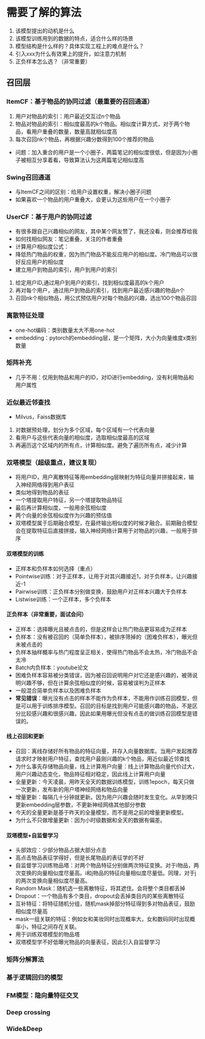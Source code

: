 # 需要了解的算法

1. 该模型提出的动机是什么
2. 该模型训练用到的数据的特点，适合什么样的场景
3. 模型结构是什么样的？具体实现工程上的难点是什么？
4. 引入xxx为什么有效果上的提升，如注意力机制
5. 正负样本怎么选？（非常重要）

## 召回层

### ItemCF：基于物品的协同过滤（最重要的召回通道）

1. 用户对物品的索引：用户最近交互过n个物品
2. 物品对物品的索引：相似度最高的k个物品。相似度计算方式，对于两个物品，看用户重叠的数量，数量高就相似度高
3. 每次召回nk个物品，再根据兴趣分数得到100个推荐的物品

- 问题：加入重合的用户是一个小圈子，两篇笔记的相似度很低，但是因为小圈子被相互分享着看，导致算法认为这两篇笔记相似度高
  
### Swing召回通道

- 与ItemCF之间的区别：给用户设置权重，解决小圈子问题
- 如果喜欢一个物品的用户重叠大，会更认为这些用户在一个小圈子

### UserCF：基于用户的协同过滤

- 有很多跟自己兴趣相似的网友，其中某个网友赞了，我还没看，则会推荐给我
- 如何找相似网友：笔记重叠，关注的作者重叠
- 计算用户相似度公式：
- 降低热门物品的权重，因为热门物品不能反应用户的相似度。冷门物品可以很好反应用户的相似度
- 建立用户到物品的索引，用户到用户的索引

1. 给定用户ID,通过用户到用户的索引，找到相似度最高的k个用户
2. 再对每个用户，通过用户到物品的索引，找到用户最近感兴趣的物品n个
3. 召回nk个相似物品，用公式预估用户对每个物品的兴趣，选出100个物品召回

### 离散特征处理

- one-hot编码：类别数量太大不用one-hot
- embedding：pytorch的embedding层，是一个矩阵，大小为向量维度x类别数量

### 矩阵补充

- 几乎不用：仅用到物品和用户的ID，对ID进行embedding，没有利用物品和用户属性

### 近似最近邻查找

- Milvus，Faiss数据库

1. 对数据预处理，划分为多个区域，每个区域有一个代表向量
2. 看用户与这些代表向量的相似度，选取相似度最高的区域
3. 再遍历这个区域内的所有点，计算相似度。避免了遍历所有点，减少计算

### 双塔模型（超级重点，建议复现）

- 将用户ID，用户离散特征等用embedding层映射为特征向量并拼接起来，输入神经网络得到用户表征
- 类似地得到物品的表征
- 一个塔提取用户特征，另一个塔提取物品特征
- 最后再计算相似度，一般用余弦相似度
- 两个向量的余弦相似度作为兴趣的预估值
- 双塔模型属于后期融合模型，在最终输出相似度的时候才融合。前期融合模型会在提取特征后直接拼接，输入神经网络计算用于对物品的兴趣，一般用于排序

#### 双塔模型的训练

- 正样本和负样本如何选择（重点）
- Pointwise训练：对于正样本，让用于对其兴趣接近1，对于负样本，让兴趣接近-1
- Pairwise训练：正负样本分别做变换，鼓励用户对正样本兴趣大于负样本
- Listwise训练：一个正样本，多个负样本

#### 正负样本（非常重要，面试会问）

- 正样本：选择曝光且被点击的，但是这样会让热门物品更容易成为正样本
- 负样本：没有被召回的（简单负样本），被排序筛掉的（困难负样本），曝光但未被点击的
- 负样本抽样概率与热门程度呈正相关，使得热门物品不会太热，冷门物品不会太冷
- Batch内负样本：youtube论文
- 困难负样本容易被分类错误，因为被召回说明用户对它还是感兴趣的，被筛说明兴趣不够，但在计算余弦相似度的时候，容易被误判为正样本
- 一般混合简单负样本以及困难负样本
- **常见错误**：曝光没有点击的样本不能作为负样本，不能用作训练召回模型，但是可以用于训练排序模型。召回的目标是找到用户可能感兴趣的物品，不是区分比较感兴趣和很感兴趣，因此如果用曝光但没有点击的做训练召回模型是错误的。

#### 线上召回和更新

- 召回：离线存储好所有物品的特征向量，并存入向量数据库。当用户发起推荐请求时才映射用户特征，查找用户最刚兴趣的k个物品，用近似最近邻查找
- 为什么事先存储物品向量，线上计算用户向量：线上计算物品向量代价过大，用户兴趣动态变化，物品特征相对稳定，因此线上计算用户向量
- 全量更新：今天凌晨，用昨天全天的数据训练模型，训练1epoch，每天只做一次更新，发布新的用户塔神经网络和物品向量
- 增量更新：每隔几十分钟就更新。因为用户兴趣会随时发生变化。从早到晚只更新embedding层参数，不更新神经网络其他部分参数
- 今天的全量更新是基于昨天的全量模型，而不是用之前的增量更新模型。
- 为什么不只做增量更新：因为小时级数据和全天的数据有偏差。

#### 双塔模型+自监督学习

- 头部效应：少部分物品占据大部分点击
- 高点击物品表征学得好，但是长尾物品的表征学的不好
- 自监督学习训练物品塔：对两个物品特征分别做两次特征变换。对于i物品，两次变换的向量相似度尽量高。i和j物品的特征向量相似度尽量低。同理，对于j的两次变换向量相似度尽量高。
- Random Mask：随机选一些离散特征，将其遮住。会将整个类目都丢掉
- Dropout：一个物品有多个类目，dropout会丢掉类目内的某些离散特征
- 互补特征：将特征随机分组，随机mask掉部分特征得到多对物品表征，鼓励相似度尽量高
- mask一组关联的特征：例如女和美妆同时出现概率大，女和数码同时出现概率小，特征之间存在关联。
- 用于训练双塔模型的物品塔
- 双塔模型学不好低曝光物品的向量表征，因此引入自监督学习

### 矩阵分解算法

### 基于逻辑回归的模型

### FM模型：隐向量特征交叉

### Deep crossing

### Wide&Deep
